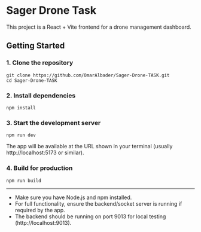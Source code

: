 # Sager Drone Task

This project is a React + Vite frontend for a drone management dashboard.

## Getting Started

### 1. Clone the repository

```
git clone https://github.com/OmarAlbader/Sager-Drone-TASK.git
cd Sager-Drone-TASK
```

### 2. Install dependencies

```
npm install
```

### 3. Start the development server

```
npm run dev
```

The app will be available at the URL shown in your terminal (usually http://localhost:5173 or similar).

### 4. Build for production

```
npm run build
```

---

- Make sure you have Node.js and npm installed.
- For full functionality, ensure the backend/socket server is running if required by the app.
- The backend should be running on port 9013 for local testing (http://localhost:9013).
